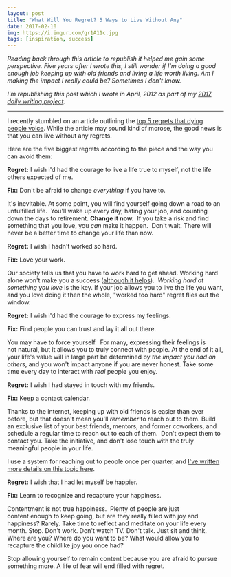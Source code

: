 ```yaml
---
layout: post
title: "What Will You Regret? 5 Ways to Live Without Any"
date: 2017-02-10
img: https://i.imgur.com/gr1A11c.jpg
tags: [inspiration, success]
---
```

*Reading back through this article to republish it helped me gain some perspective. Five years after I  wrote this, I still wonder if I'm doing a good enough job keeping up with old friends and living a life worth living. Am I making the impact I really could be? Sometimes I don't know.*

*I'm republishing this post which I wrote in April, 2012 as part of my [2017 daily writing project](/posts/2017-writing-goal).*

-----

I recently stumbled on an article outlining the [top 5 regrets that dying people voice](http://www.guardian.co.uk/lifeandstyle/2012/feb/01/top-five-regrets-of-the-dying). While the article may sound kind of morose, the good news is that you can live without any regrets.

Here are the five biggest regrets according to the piece and the way you can avoid them: 

**Regret:** I wish I'd had the courage to live a life true to myself, not the life others expected of me.

**Fix:** Don't be afraid to change _everything_ if you have to.

It's inevitable. At some point, you will find yourself going down a road to an unfulfilled life.  You'll wake up every day, hating your job, and counting down the days to retirement. **Change it now.**  If you take a risk and find something that you love, you _can_ make it happen.  Don't wait. There will never be a better time to change your life than now.

**Regret:** I wish I hadn't worked so hard.

**Fix:** Love your work.

Our society tells us that you have to work hard to get ahead. Working hard alone won't make you a success ([although it helps](https://www.karllhughes.com/posts/one-thing-that-separates-successful-people-from-failures)).  _Working hard at something you love_ is the key. If your job allows you to live the life you want, and you love doing it then the whole, "worked too hard" regret flies out the window. 

**Regret:** I wish I'd had the courage to express my feelings.

**Fix:** Find people you can trust and lay it all out there.

You may have to force yourself.  For many, expressing their feelings is not natural, but it allows you to truly connect with people. At the end of it all, your life's value will in large part be determined by _the impact you had on others_, and you won't impact anyone if you are never honest. Take some time every day to interact with _real_ people you enjoy.

**Regret:** I wish I had stayed in touch with my friends.

**Fix:** Keep a contact calendar.

Thanks to the internet, keeping up with old friends is easier than ever before, but that doesn't mean you'll _remember_ to reach out to them. Build an exclusive list of your best friends, mentors, and former coworkers, and schedule a regular time to reach out to each of them.  Don't expect them to contact you. Take the initiative, and don't lose touch with the truly meaningful people in your life.

I use a system for reaching out to people once per quarter, and [I've written more details on this topic here](/posts/the-key-to-networking-keeping-in-touch).

**Regret:** I wish that I had let myself be happier.

**Fix:** Learn to recognize and recapture your happiness.

Contentment is not true happiness.  Plenty of people are just content enough to keep going, but are they really filled with joy and happiness? Rarely. Take time to reflect and meditate on your life every month. Stop. Don't work. Don't watch TV. Don't talk. Just sit and think. Where are you? Where do you want to be? What would allow you to recapture the childlike joy you once had? 

Stop allowing yourself to remain content because you are afraid to pursue something more. A life of fear will end filled with regret.
